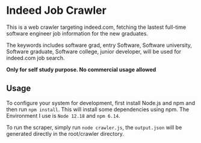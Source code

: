 # Indeed Job Crawler
This is a web crawler targeting indeed.com, fetching the lastest full-time software engineer job information for the new graduates.

The keywords includes software grad, entry Software, Software university, Software graduate, Software college, junior developer,
will be used for indeed.com job search.

**Only for self study purpose. No commercial usage allowed**

## Usage

To configure your system for development, first install Node.js and npm and
then run `npm install`. This will install some dependencies using npm. The Environment
I use is `Node 12.18` and `npm 6.14`.

To run the scraper, simply run `node crawler.js`, the `output.json` will be generated directly in the root/crawler directory.
 